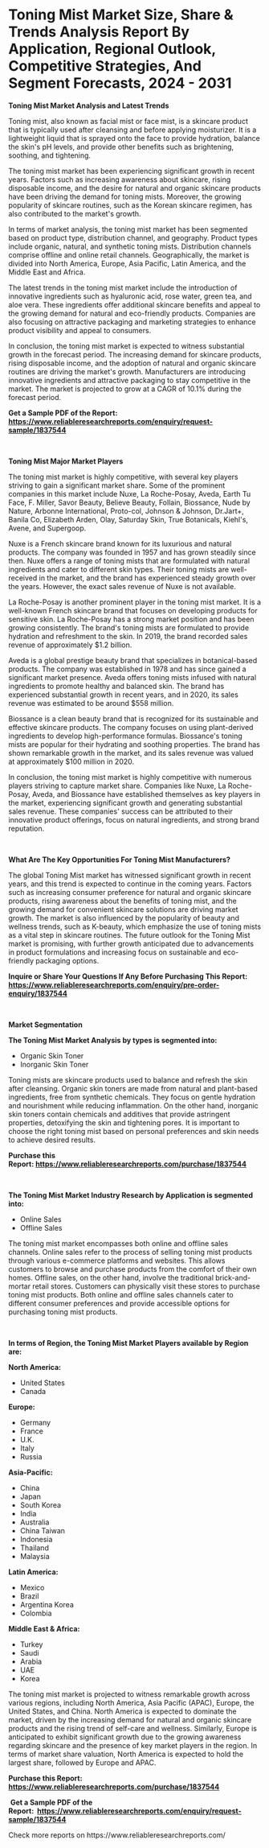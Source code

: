 <p><h1>Toning Mist Market Size, Share & Trends Analysis Report By Application, Regional Outlook, Competitive Strategies, And Segment Forecasts, 2024 - 2031</h1></p><p><strong>Toning Mist Market Analysis and Latest Trends</strong></p>
<p><p>Toning mist, also known as facial mist or face mist, is a skincare product that is typically used after cleansing and before applying moisturizer. It is a lightweight liquid that is sprayed onto the face to provide hydration, balance the skin's pH levels, and provide other benefits such as brightening, soothing, and tightening.</p><p>The toning mist market has been experiencing significant growth in recent years. Factors such as increasing awareness about skincare, rising disposable income, and the desire for natural and organic skincare products have been driving the demand for toning mists. Moreover, the growing popularity of skincare routines, such as the Korean skincare regimen, has also contributed to the market's growth.</p><p>In terms of market analysis, the toning mist market has been segmented based on product type, distribution channel, and geography. Product types include organic, natural, and synthetic toning mists. Distribution channels comprise offline and online retail channels. Geographically, the market is divided into North America, Europe, Asia Pacific, Latin America, and the Middle East and Africa.</p><p>The latest trends in the toning mist market include the introduction of innovative ingredients such as hyaluronic acid, rose water, green tea, and aloe vera. These ingredients offer additional skincare benefits and appeal to the growing demand for natural and eco-friendly products. Companies are also focusing on attractive packaging and marketing strategies to enhance product visibility and appeal to consumers.</p><p>In conclusion, the toning mist market is expected to witness substantial growth in the forecast period. The increasing demand for skincare products, rising disposable income, and the adoption of natural and organic skincare routines are driving the market's growth. Manufacturers are introducing innovative ingredients and attractive packaging to stay competitive in the market. The market is projected to grow at a CAGR of 10.1% during the forecast period.</p></p>
<p><strong>Get a Sample PDF of the Report:&nbsp; <a href="https://www.reliableresearchreports.com/enquiry/request-sample/1837544">https://www.reliableresearchreports.com/enquiry/request-sample/1837544</a></strong></p>
<p>&nbsp;</p>
<p><strong>Toning Mist Major Market Players</strong></p>
<p><p>The toning mist market is highly competitive, with several key players striving to gain a significant market share. Some of the prominent companies in this market include Nuxe, La Roche-Posay, Aveda, Earth Tu Face, F. Miller, Savor Beauty, Believe Beauty, Follain, Biossance, Nude by Nature, Arbonne International, Proto-col, Johnson & Johnson, Dr.Jart+, Banila Co, Elizabeth Arden, Olay, Saturday Skin, True Botanicals, Kiehl's, Avene, and Supergoop.</p><p>Nuxe is a French skincare brand known for its luxurious and natural products. The company was founded in 1957 and has grown steadily since then. Nuxe offers a range of toning mists that are formulated with natural ingredients and cater to different skin types. Their toning mists are well-received in the market, and the brand has experienced steady growth over the years. However, the exact sales revenue of Nuxe is not available.</p><p>La Roche-Posay is another prominent player in the toning mist market. It is a well-known French skincare brand that focuses on developing products for sensitive skin. La Roche-Posay has a strong market position and has been growing consistently. The brand's toning mists are formulated to provide hydration and refreshment to the skin. In 2019, the brand recorded sales revenue of approximately $1.2 billion.</p><p>Aveda is a global prestige beauty brand that specializes in botanical-based products. The company was established in 1978 and has since gained a significant market presence. Aveda offers toning mists infused with natural ingredients to promote healthy and balanced skin. The brand has experienced substantial growth in recent years, and in 2020, its sales revenue was estimated to be around $558 million.</p><p>Biossance is a clean beauty brand that is recognized for its sustainable and effective skincare products. The company focuses on using plant-derived ingredients to develop high-performance formulas. Biossance's toning mists are popular for their hydrating and soothing properties. The brand has shown remarkable growth in the market, and its sales revenue was valued at approximately $100 million in 2020.</p><p>In conclusion, the toning mist market is highly competitive with numerous players striving to capture market share. Companies like Nuxe, La Roche-Posay, Aveda, and Biossance have established themselves as key players in the market, experiencing significant growth and generating substantial sales revenue. These companies' success can be attributed to their innovative product offerings, focus on natural ingredients, and strong brand reputation.</p></p>
<p>&nbsp;</p>
<p><strong>What Are The Key Opportunities For Toning Mist Manufacturers?</strong></p>
<p><p>The global Toning Mist market has witnessed significant growth in recent years, and this trend is expected to continue in the coming years. Factors such as increasing consumer preference for natural and organic skincare products, rising awareness about the benefits of toning mist, and the growing demand for convenient skincare solutions are driving market growth. The market is also influenced by the popularity of beauty and wellness trends, such as K-beauty, which emphasize the use of toning mists as a vital step in skincare routines. The future outlook for the Toning Mist market is promising, with further growth anticipated due to advancements in product formulations and increasing focus on sustainable and eco-friendly packaging options.</p></p>
<p><strong>Inquire or Share Your Questions If Any Before Purchasing This Report: <a href="https://www.reliableresearchreports.com/enquiry/pre-order-enquiry/1837544">https://www.reliableresearchreports.com/enquiry/pre-order-enquiry/1837544</a></strong></p>
<p>&nbsp;</p>
<p><strong>Market Segmentation</strong></p>
<p><strong>The Toning Mist Market Analysis by types is segmented into:</strong></p>
<p><ul><li>Organic Skin Toner</li><li>Inorganic Skin Toner</li></ul></p>
<p><p>Toning mists are skincare products used to balance and refresh the skin after cleansing. Organic skin toners are made from natural and plant-based ingredients, free from synthetic chemicals. They focus on gentle hydration and nourishment while reducing inflammation. On the other hand, inorganic skin toners contain chemicals and additives that provide astringent properties, detoxifying the skin and tightening pores. It is important to choose the right toning mist based on personal preferences and skin needs to achieve desired results.</p></p>
<p><strong>Purchase this Report:&nbsp;<a href="https://www.reliableresearchreports.com/purchase/1837544">https://www.reliableresearchreports.com/purchase/1837544</a></strong></p>
<p>&nbsp;</p>
<p><strong>The Toning Mist Market Industry Research by Application is segmented into:</strong></p>
<p><ul><li>Online Sales</li><li>Offline Sales</li></ul></p>
<p><p>The toning mist market encompasses both online and offline sales channels. Online sales refer to the process of selling toning mist products through various e-commerce platforms and websites. This allows customers to browse and purchase products from the comfort of their own homes. Offline sales, on the other hand, involve the traditional brick-and-mortar retail stores. Customers can physically visit these stores to purchase toning mist products. Both online and offline sales channels cater to different consumer preferences and provide accessible options for purchasing toning mist products.</p></p>
<p>&nbsp;</p>
<p><strong>In terms of Region, the Toning Mist Market Players available by Region are:</strong></p>
<p>
    <p> <strong> North America: </strong>
        <ul>
            <li>United States</li>
            <li>Canada</li>
        </ul>
        </p> 
    <p> <strong> Europe: </strong>
        <ul>
            <li>Germany</li>
            <li>France</li>
            <li>U.K.</li>
            <li>Italy</li>
            <li>Russia</li>
        </ul>
        </p> 
    <p> <strong> Asia-Pacific: </strong>
        <ul>
            <li>China</li>
            <li>Japan</li>
            <li>South Korea</li>
            <li>India</li>
            <li>Australia</li>
            <li>China Taiwan</li>
            <li>Indonesia</li>
            <li>Thailand</li>
            <li>Malaysia</li>
        </ul>
        </p> 
    <p> <strong> Latin America: </strong>
        <ul>
            <li>Mexico</li>
            <li>Brazil</li>
            <li>Argentina Korea</li>
            <li>Colombia</li>
        </ul>
        </p> 
    <p> <strong> Middle East & Africa: </strong>
        <ul>
            <li>Turkey</li>
            <li>Saudi</li>
            <li>Arabia</li>
            <li>UAE</li>
            <li>Korea</li>
        </ul>
    </p>
    </p>
<p><p>The toning mist market is projected to witness remarkable growth across various regions, including North America, Asia Pacific (APAC), Europe, the United States, and China. North America is expected to dominate the market, driven by the increasing demand for natural and organic skincare products and the rising trend of self-care and wellness. Similarly, Europe is anticipated to exhibit significant growth due to the growing awareness regarding skincare and the presence of key market players in the region. In terms of market share valuation, North America is expected to hold the largest share, followed by Europe and APAC.</p></p>
<p><strong>Purchase this Report: <a href="https://www.reliableresearchreports.com/purchase/1837544">https://www.reliableresearchreports.com/purchase/1837544</a></strong></p>
<p>&nbsp;<strong>Get a Sample PDF of the Report:&nbsp;&nbsp;<a href="https://www.reliableresearchreports.com/enquiry/request-sample/1837544">https://www.reliableresearchreports.com/enquiry/request-sample/1837544</a></strong></p>
<p><strong></strong></p>
<p>Check more reports on https://www.reliableresearchreports.com/</p>
